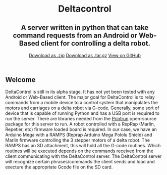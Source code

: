 <html>
<head>
<meta charset='utf-8'>
<meta http-equiv="X-UA-Compatible" content="chrome=1">
<link rel="stylesheet" type="text/css" href="stylesheets/stylesheet.css" media="screen">
<link rel="stylesheet" type="text/css" href="stylesheets/pygment_trac.css" media="screen">
<link rel="stylesheet" type="text/css" href="stylesheets/print.css" media="print">
<title>Deltacontrol by d-mariano</title>
</head>
<body>
<header>
<div class="container">
<h1>Deltacontrol</h1>
<h2>A server written in python that can take command requests from an Android or Web-Based client for controlling a delta robot. </h2>
<section id="downloads">
<a href="https://github.com/d-mariano/DeltaControl/zipball/master" class="btn">Download as .zip</a>
<a href="https://github.com/d-mariano/DeltaControl/tarball/master" class="btn">Download as .tar.gz</a>
<a href="https://github.com/d-mariano/DeltaControl" class="btn btn-github"><span class="icon"></span>View on GitHub</a>
</section>
</div>
</header>
<div class="container">
<section id="main_content">
<h2>
<a id="welcome" class="anchor" href="#welcome" aria-hidden="true"><span class="octicon octicon-link"></span></a>Welcome</h2>
<p>DeltaControl is still in its alpha stage. It has not yet been tested with any Android or Web-Based client. The major goal for DeltaControl is to relay commands from a mobile device to a control system that manipulates the motors and carriages on a delta robot via G-code. Generally, some sort of device that is capable of running Python and has a USB port is required to run the server. There are libraries needed from the <a href="https://github.com/kliment/Printrun">Printrun</a> open-source package for this server to run. A robot controlled with a RepRap (Marlin, Repetier, etc) firmware loaded board is required. In our case, we have an Arduino Mega with a RAMPS (Reprap Arduino Mega Pololu Shield) and Marlin firmware controlling the 3 stepper motors of a delta robot. The RAMPS has an SD attachment, this will hold all the G-code routines. Which routines will be executed depends on the commands received from the client communicating with the DeltaControl server. The DeltaControl server will recognize certain phrases/commands the client sends and load and execture the appropriate Gcode file on the SD card.</p>
</section>
</div>
</body>
</html>
